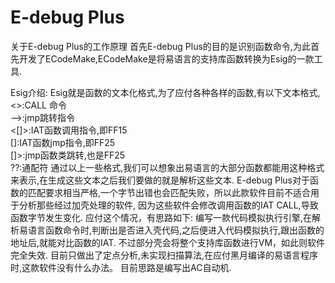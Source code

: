 # E-debug Plus

关于E-debug Plus的工作原理
首先E-debug Plus的目的是识别函数命令,为此首先开发了ECodeMake,ECodeMake是将易语言的支持库函数转换为Esig的一款工具.


Esig介绍:
Esig就是函数的文本化格式,为了应付各种各样的函数,有以下文本格式,
<>:CALL 命令  
-->:jmp跳转指令  
<[]>:IAT函数调用指令,即FF15  
[]:IAT函数jmp指令,即FF25  
[]>:jmp函数类跳转,也是FF25  
??:通配符
通过以上一些格式,我们可以想象出易语言的大部分函数都能用这种格式来表示,在生成这些文本之后我们要做的就是解析这些文本.
E-debug Plus对于函数的匹配要求相当严格,一个字节出错也会匹配失败，所以此款软件目前不适合用于分析那些经过加壳处理的软件,
因为这些软件会修改调用函数的IAT CALL,导致函数字节发生变化.
应付这个情况，有思路如下:
编写一款代码模拟执行引擎,在解析易语言函数命令时,判断出是否进入壳代码,之后便进入代码模拟执行,跟出函数的地址后,就能对比函数的IAT.
不过部分壳会将整个支持库函数进行VM，如此则软件完全失效.
目前只做出了定点分析,未实现扫描算法,在应付黑月编译的易语言程序时,这款软件没有什么办法。
目前思路是编写出AC自动机.
